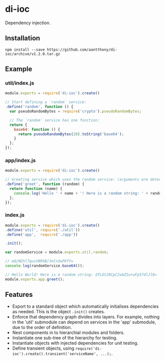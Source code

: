 # di-ioc

Dependency injection.

## Installation

`npm install --save https://github.com/aantthony/di-ioc/archive/v1.2.0.tar.gz`

## Example

### util/index.js

```js
module.exports = require('di-ioc').create()

// Start defining a `random` service:
.define('random', function () {
  var pseudoRandomBytes = require('crypto').pseudoRandomBytes;

  // The `random` service has one function:
  return {
    base64: function () {
      return pseudoRandomBytes(20).toString('base64');
    }
  };
});
```

### app/index.js

```js
module.exports = require('di-ioc').create()

// Greeting service which uses the random service: (arguments are detected)
.define('greet', function (random) {
  return function (name) {
    console.log('Hello ' + name + '! Here is a random string: ' + random.base64());
  };
});
```


### index.js

```js
module.exports = require('di-ioc').create()
.define('util', require('./util'))
.define('app',  require('./app'))

.init();

var randomService = module.exports.util.random;

// eQ/NZnl7qusVN9hB/3nCn3wFKfY=
console.log(randomService.base64());

// Hello World! Here is a random string: dfLGC20CpCJxAZSu+uFp57dlJl0=
module.exports.app.greet();
```

## Features

- Export to a standard object which automatically initialises dependencies as needed. This is the object `.init()` creates.
- Enforce that dependency graph divides into layers. For example, nothing in the 'util' submodule can depend on services in the 'app' submodule, due to the order of definition.
- Nest components in to hierarchial modules and folders.
- Instantiate one sub-tree of the hierarchy for testing.
- Instantiate objects with injected dependencies for unit testing.
- Define transient objects, using `require('di-ioc').create().transient('serviceName', ...);`.

